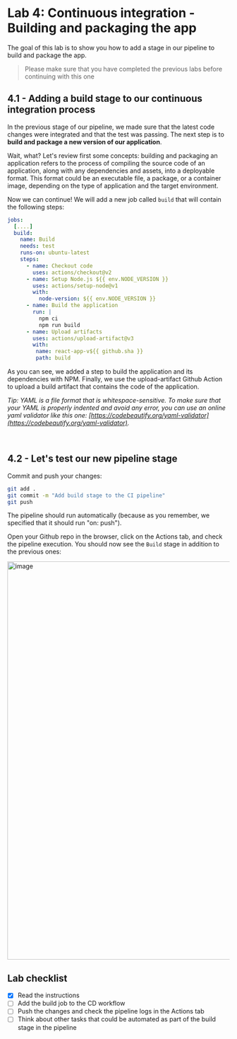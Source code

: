 # Lab 4: Continuous integration - Building and packaging the app

The goal of this lab is to show you how to add a stage in our pipeline to build and package the app.

> Please make sure that you have completed the previous labs before continuing with this one


## 4.1 - Adding a build stage to our continuous integration process

In the previous stage of our pipeline, we made sure that the latest code changes were integrated and that the test was passing. The next step is to **build and package a new version of our application**.    

Wait, what? Let's review first some concepts: building and packaging an application refers to the process of compiling the source code of an application, along with any dependencies and assets, into a deployable format. This format could be an executable file, a package, or a container image, depending on the type of application and the target environment.

Now we can continue! We will add a new job called `build` that will contain the following steps:

```yaml
jobs:
  [....]
  build:
    name: Build
    needs: test
    runs-on: ubuntu-latest
    steps:
      - name: Checkout code
        uses: actions/checkout@v2
      - name: Setup Node.js ${{ env.NODE_VERSION }}
        uses: actions/setup-node@v1
        with:
          node-version: ${{ env.NODE_VERSION }}
      - name: Build the application
        run: |
          npm ci
          npm run build
      - name: Upload artifacts
        uses: actions/upload-artifact@v3
        with:
         name: react-app-v${{ github.sha }}
         path: build
```

As you can see, we added a step to build the application and its dependencies with NPM. Finally, we use the upload-artifact Github Action to upload a build artifact that contains the code of the application.

*Tip: YAML is a file format that is whitespace-sensitive. To make sure that your YAML is properly indented and avoid any error, you can use an online yaml validator like this one: [https://codebeautify.org/yaml-validator](https://codebeautify.org/yaml-validator).*

&nbsp; 

## 4.2 - Let's test our new pipeline stage

Commit and push your changes: 

```bash
git add .
git commit -m "Add build stage to the CI pipeline"
git push
```

The pipeline should run automatically (because as you remember, we specified that it should run "on: push").       

Open your Github repo in the browser, click on the Actions tab, and check the pipeline execution. You should now see the `Build` stage in addition to the previous ones:

<img width="900" alt="image" src="https://github.com/caprosset/github-actions-repository/assets/12846321/7cc0068c-15d5-4c5e-8aa5-1030ad5f2671">


## Lab checklist

- [x] Read the instructions
- [ ] Add the build job to the CD workflow
- [ ] Push the changes and check the pipeline logs in the Actions tab
- [ ] Think about other tasks that could be automated as part of the build stage in the pipeline
